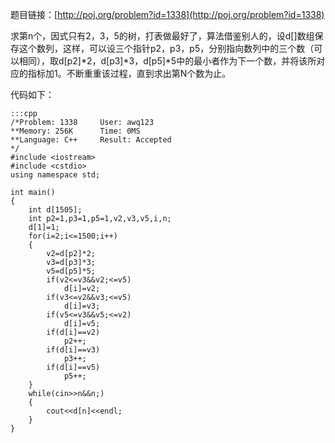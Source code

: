 <!--
.. title: POJ 1338 Ugly Numbers C++版
.. slug: poj-1338
.. date: 2013-04-07T08:30:50+08:00
.. tags:
.. link:
.. description:
.. type: text
-->

题目链接：[http://poj.org/problem?id=1338](http://poj.org/problem?id=1338)


求第n个，因式只有2，3，5的树，打表做最好了，算法借鉴别人的，设d[]数组保存这个数列，这样，可以设三个指针p2，p3，p5，分别指向数列中的三个数（可以相同），取d[p2]*2，d[p3]*3，d[p5]*5中的最小者作为下一个数，并将该所对应的指标加1。不断重重该过程，直到求出第N个数为止。


代码如下：

	:::cpp
	/*Problem: 1338		User: awq123
	**Memory: 256K		Time: 0MS
	**Language: C++		Result: Accepted
	*/
	#include <iostream>
	#include <cstdio>
	using namespace std;

	int main()
	{
		int d[1505];
		int p2=1,p3=1,p5=1,v2,v3,v5,i,n;
		d[1]=1;
		for(i=2;i<=1500;i++)
		{
			v2=d[p2]*2;
			v3=d[p3]*3;
			v5=d[p5]*5;
			if(v2<=v3&&v2;<=v5)
				d[i]=v2;
			if(v3<=v2&&v3;<=v5)
				d[i]=v3;
			if(v5<=v3&&v5;<=v2)
				d[i]=v5;
			if(d[i]==v2)
				p2++;
			if(d[i]==v3)
				p3++;
			if(d[i]==v5)
				p5++;
		}
		while(cin>>n&&n;)
		{
			cout<<d[n]<<endl;
		}
	}